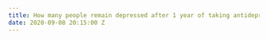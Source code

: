 ```yaml
---
title: How many people remain depressed after 1 year of taking antidepressant medication
date: 2020-09-08 20:15:00 Z
---
```


